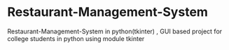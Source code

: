 # Restaurant-Management-System
Restaurant-Management-System in python(tkinter) , GUI based project for college students in python using module tkinter

